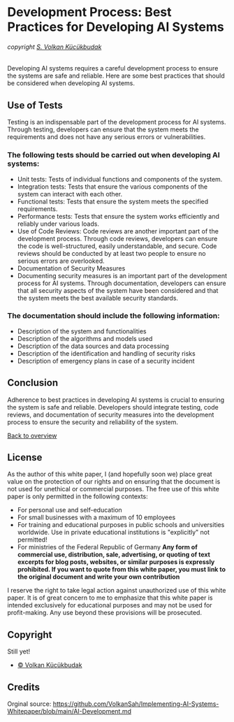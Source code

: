 # Development Process: Best Practices for Developing AI Systems
###### copyright [S. Volkan Kücükbudak](https://github.com/volkansah)
Developing AI systems requires a careful development process to ensure the systems are safe and reliable. Here are some best practices that should be considered when developing AI systems.

## Use of Tests
Testing is an indispensable part of the development process for AI systems. Through testing, developers can ensure that the system meets the requirements and does not have any serious errors or vulnerabilities.

### The following tests should be carried out when developing AI systems:
- Unit tests: Tests of individual functions and components of the system.
- Integration tests: Tests that ensure the various components of the system can interact with each other.
- Functional tests: Tests that ensure the system meets the specified requirements.
- Performance tests: Tests that ensure the system works efficiently and reliably under various loads.
- Use of Code Reviews: Code reviews are another important part of the development process. Through code reviews, developers can ensure the code is well-structured, easily understandable, and secure. Code reviews should be conducted by at least two people to ensure no serious errors are overlooked.
- Documentation of Security Measures
- Documenting security measures is an important part of the development process for AI systems. Through documentation, developers can ensure that all security aspects of the system have been considered and that the system meets the best available security standards.

### The documentation should include the following information:
- Description of the system and functionalities
- Description of the algorithms and models used
- Description of the data sources and data processing
- Description of the identification and handling of security risks
- Description of emergency plans in case of a security incident
## Conclusion
Adherence to best practices in developing AI systems is crucial to ensuring the system is safe and reliable. Developers should integrate testing, code reviews, and documentation of security measures into the development process to ensure the security and reliability of the system.

[Back to overview](README.md#Topics)

## License
As the author of this white paper, I (and hopefully soon we) place great value on the protection of our rights and on ensuring that the document is not used for unethical or commercial purposes. The free use of this white paper is only permitted in the following contexts:

- For personal use and self-education
- For small businesses with a maximum of 10 employees
- For training and educational purposes in public schools and universities worldwide. Use in private educational institutions is "explicitly" not permitted!
- For ministries of the Federal Republic of Germany
**Any form of commercial use, distribution, sale, advertising, or quoting of text excerpts for blog posts, websites, or similar purposes is expressly prohibited. If you want to quote from this white paper, you must link to the original document and write your own contribution**

I reserve the right to take legal action against unauthorized use of this white paper. It is of great concern to me to emphasize that this white paper is intended exclusively for educational purposes and may not be used for profit-making. Any use beyond these provisions will be prosecuted.

## Copyright
Still yet!
- [© Volkan Kücükbudak](https://github.com/volkansah)
## Credits
Orginal source: https://github.com/VolkanSah/Implementing-AI-Systems-Whitepaper/blob/main/AI-Development.md
